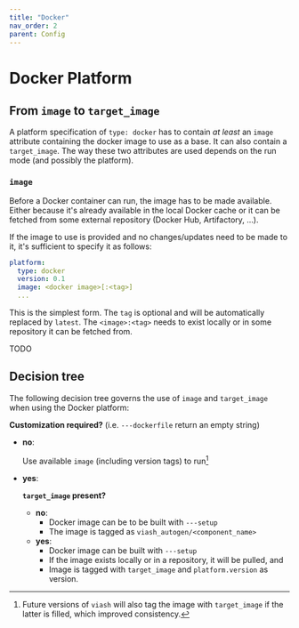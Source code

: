 ```yaml
---
title: "Docker"
nav_order: 2
parent: Config
---
```


# Docker Platform

## From `image` to `target_image`

A platform specification of `type: docker` has to contain _at least_ an `image` attribute containing the docker image to use as a base. It can also contain a `target_image`. The way these two attributes are used depends on the run mode (and possibly the platform).

### `image`

Before a Docker container can run, the image has to be made available. Either because it's already available in the local Docker cache or it can be fetched from some external repository (Docker Hub, Artifactory, ...).

If the image to use is provided and no changes/updates need to be made to it, it's sufficient to specify it as follows:

```yaml
platform:
  type: docker
  version: 0.1
  image: <docker image>[:<tag>]
  ...
```

This is the simplest form. The `tag` is optional and will be automatically replaced by `latest`. The `<image>:<tag>` needs to exist locally or in some repository it can be fetched from.

TODO

## Decision tree

The following decision tree governs the use of `image` and `target_image` when using the Docker platform:

__Customization required?__ (i.e. `---dockerfile` return an empty string)

- __no__:

  Use available `image` (including version tags) to run[^1]

- __yes__:

  __`target_image` present?__
  - __no__:
    - Docker image can be to be built with `---setup`
    - The image is tagged as `viash_autogen/<component_name>`
  - __yes__:
    - Docker image can be built with `---setup`
    - If the image exists locally or in a repository, it will be pulled, and
    - Image is tagged with `target_image` and `platform.version` as version.

[^1]: Future versions of `viash` will also tag the image with `target_image` if the latter is filled, which improved consistency.



